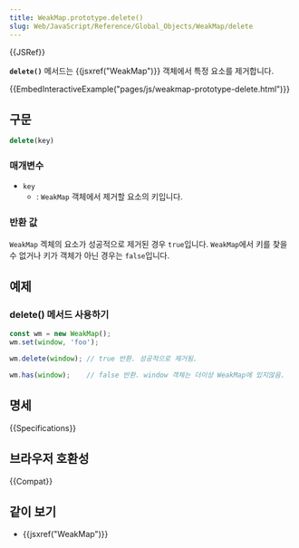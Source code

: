 ```yaml
---
title: WeakMap.prototype.delete()
slug: Web/JavaScript/Reference/Global_Objects/WeakMap/delete
---
```

{{JSRef}}

**`delete()`** 메서드는 {{jsxref("WeakMap")}} 객체에서 특정 요소를 제거합니다.

{{EmbedInteractiveExample("pages/js/weakmap-prototype-delete.html")}}

## 구문

```js
delete(key)
```

### 매개변수

- `key`
  - : `WeakMap` 객체에서 제거할 요소의 키입니다.

### 반환 값

`WeakMap` 겍체의 요소가 성공적으로 제거된 경우 `true`입니다. `WeakMap`에서 키를 찾을 수 없거나 키가 객체가 아닌 경우는 `false`입니다.

## 예제

### delete() 메서드 사용하기

```js
const wm = new WeakMap();
wm.set(window, 'foo');

wm.delete(window); // true 반환. 성공적으로 제거됨.

wm.has(window);    // false 반환. window 객체는 더이상 WeakMap에 있지않음.
```

## 명세

{{Specifications}}

## 브라우저 호환성

{{Compat}}

## 같이 보기

- {{jsxref("WeakMap")}}
